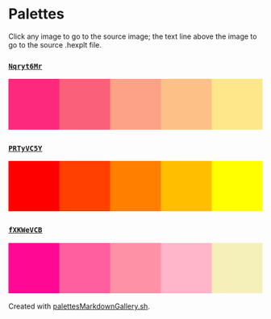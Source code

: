 # Palettes

Click any image to go to the source image; the text line above the image to go to the source .hexplt file.

### [`Nqryt6Mr`](Nqryt6Mr.hexplt)

[ ![Nqryt6Mr.png](Nqryt6Mr.png) ](Nqryt6Mr.png)

### [`PRTyVC5Y`](PRTyVC5Y.hexplt)

[ ![PRTyVC5Y.png](PRTyVC5Y.png) ](PRTyVC5Y.png)

### [`fXKWeVCB`](fXKWeVCB.hexplt)

[ ![fXKWeVCB.png](fXKWeVCB.png) ](fXKWeVCB.png)

Created with [palettesMarkdownGallery.sh](https://github.com/earthbound19/_ebDev/blob/master/scripts/palettesMarkdownGallery.sh).